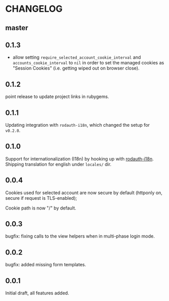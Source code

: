 # CHANGELOG

## master

## 0.1.3

* allow setting `require_selected_account_cookie_interval` and `accounts_cookie_interval` to `nil` in order to set the managed cookies as "Session Cookies" (i.e. getting wiped out on browser close).

## 0.1.2

point release to update project links in rubygems.

## 0.1.1

Updating integration with `rodauth-i18n`, which changed the setup for `v0.2.0`.

## 0.1.0

Support for internationalization (I18n) by hooking up with [rodauth-i18n](https://github.com/janko/rodauth-i18n). Shipping translation for english under `locales/` dir.

## 0.0.4

Cookies used for selected account are now secure by default (httponly on, secure if request is TLS-enabled);

Cookie path is now "/" by default.

## 0.0.3

bugfix: fixing calls to the view helpers when in multi-phase login mode.

## 0.0.2

bugfix: added missing form templates.

## 0.0.1

Initial draft, all features added.
